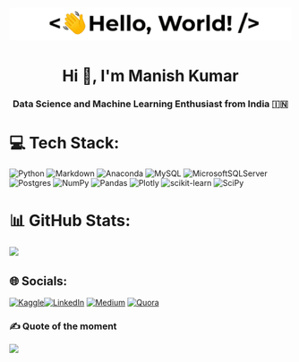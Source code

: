 <h1 align="center"><img src="https://github.com/manishkr1754/manishkr1754/blob/main/namaste_world.gif")></h1>

<h1 align="center">Hi 👋, I'm Manish Kumar</h1>

<h3 align="center">Data Science and Machine Learning Enthusiast from India 🇮🇳 </h3>

# 💻 Tech Stack:
![Python](https://img.shields.io/badge/python-3670A0?style=for-the-badge&logo=python&logoColor=ffdd54) ![Markdown](https://img.shields.io/badge/markdown-%23000000.svg?style=for-the-badge&logo=markdown&logoColor=white) ![Anaconda](https://img.shields.io/badge/Anaconda-%2344A833.svg?style=for-the-badge&logo=anaconda&logoColor=white) ![MySQL](https://img.shields.io/badge/mysql-%2300f.svg?style=for-the-badge&logo=mysql&logoColor=white) ![MicrosoftSQLServer](https://img.shields.io/badge/Microsoft%20SQL%20Sever-CC2927?style=for-the-badge&logo=microsoft%20sql%20server&logoColor=white) ![Postgres](https://img.shields.io/badge/postgres-%23316192.svg?style=for-the-badge&logo=postgresql&logoColor=white) ![NumPy](https://img.shields.io/badge/numpy-%23013243.svg?style=for-the-badge&logo=numpy&logoColor=white) ![Pandas](https://img.shields.io/badge/pandas-%23150458.svg?style=for-the-badge&logo=pandas&logoColor=white) ![Plotly](https://img.shields.io/badge/Plotly-%233F4F75.svg?style=for-the-badge&logo=plotly&logoColor=white) ![scikit-learn](https://img.shields.io/badge/scikit--learn-%23F7931E.svg?style=for-the-badge&logo=scikit-learn&logoColor=white) ![SciPy](https://img.shields.io/badge/SciPy-%230C55A5.svg?style=for-the-badge&logo=scipy&logoColor=%white)

# 📊 GitHub Stats:
![](https://github-readme-streak-stats.herokuapp.com/?user=manishkr1754&theme=default&hide_border=false)<br/>


## 🌐 Socials:
[![Kaggle](https://raw.githubusercontent.com/rahuldkjain/github-profile-readme-generator/master/src/images/icons/Social/kaggle.svg?logo=Kaggle&logoColor=white)](https://kaggle.com/manishkr1754)[![LinkedIn](https://img.shields.io/badge/LinkedIn-%230077B5.svg?logo=linkedin&logoColor=white)](https://linkedin.com/in/manishkmrofficial) [![Medium](https://img.shields.io/badge/Medium-12100E?logo=medium&logoColor=white)](https://medium.com/@kmrmanish) [![Quora](https://img.shields.io/badge/Quora-%23B92B27.svg?logo=Quora&logoColor=white)](https://www.quora.com/profile/Manish-Kumar-2591) 




### ✍️ Quote of the moment
![](https://quotes-github-readme.vercel.app/api?type=horizontal&theme=light)

